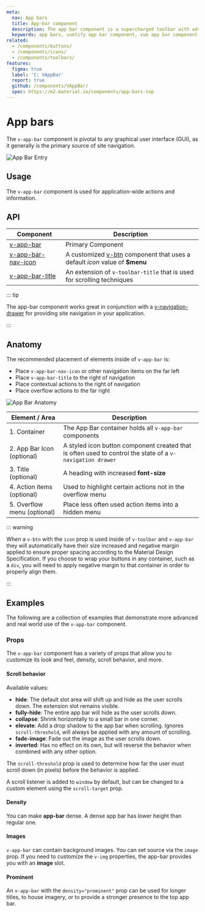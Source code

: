 ```yaml
---
meta:
  nav: App bars
  title: App-bar component
  description: The app bar component is a supercharged toolbar with advanced scrolling techniques and application layout support.
  keywords: app bars, vuetify app bar component, vue app bar component
related:
  - /components/buttons/
  - /components/icons/
  - /components/toolbars/
features:
  figma: true
  label: 'C: VAppBar'
  report: true
  github: /components/VAppBar/
  spec: https://m2.material.io/components/app-bars-top
---
```


<script setup>
  import PropScrollBehavior from '@/examples/v-app-bar/prop-scroll-behavior.vue'
</script>

# App bars

The `v-app-bar` component is pivotal to any graphical user interface (GUI), as it generally is the primary source of site navigation.

![App Bar Entry](https://cdn.vuetifyjs.com/docs/images/components-temp/v-app-bar/v-app-bar-entry.png)

<PageFeatures />

## Usage

The `v-app-bar` component is used for application-wide actions and information.

<ExamplesUsage name="v-app-bar" />

<PromotedEntry />

## API

| Component | Description |
| - | - |
| [v-app-bar](/api/v-app-bar/) | Primary Component |
| [v-app-bar-nav-icon](/api/v-app-bar-nav-icon/) | A customized [v-btn](/components/buttons/) component that uses a default *icon* value of **$menu** |
| [v-app-bar-title](/api/v-app-bar-title/) | An extension of `v-toolbar-title` that is used for scrolling techniques |

<ApiInline hide-links />

::: tip

The app-bar component works great in conjunction with a [v-navigation-drawer](/components/navigation-drawers) for providing site navigation in your application.

:::

## Anatomy

The recommended placement of elements inside of `v-app-bar` is:

- Place `v-app-bar-nav-icon` or other navigation items on the far left
- Place `v-app-bar-title` to the right of navigation
- Place contextual actions to the right of navigation
- Place overflow actions to the far right

![App Bar Anatomy](https://cdn.vuetifyjs.com/docs/images/components-temp/v-app-bar/v-app-bar-anatomy.png)

| Element / Area | Description |
| - | - |
| 1. Container | The App Bar container holds all `v-app-bar` components |
| 2. App Bar Icon (optional) | A styled icon button component created that is often used to control the state of a `v-navigation drawer` |
| 3. Title (optional) | A heading with increased **font-size** |
| 4. Action items (optional) | Used to highlight certain actions not in the overflow menu |
| 5. Overflow menu (optional) | Place less often used action items into a hidden menu |

::: warning

When a `v-btn` with the `icon` prop is used inside of `v-toolbar` and `v-app-bar` they will automatically have their size increased and negative margin applied to ensure proper spacing according to the Material Design Specification. If you choose to wrap your buttons in any container, such as a `div`, you will need to apply negative margin to that container in order to properly align them.

:::

## Examples

The following are a collection of examples that demonstrate more advanced and real world use of the `v-app-bar` component.

### Props

The `v-app-bar` component has a variety of props that allow you to customize its look and feel, density, scroll behavior, and more.

#### Scroll behavior

Available values:

- **hide**: The default slot area will shift up and hide as the user scrolls down. The extension slot remains visible.
- **fully-hide**: The entire app bar will hide as the user scrolls down.
- **collapse**: Shrink horizontally to a small bar in one corner.
- **elevate**: Add a drop shadow to the app bar when scrolling. Ignores `scroll-threshold`, will always be applied with any amount of scrolling.
- **fade-image**: Fade out the image as the user scrolls down.
- **inverted**: Has no effect on its own, but will reverse the behavior when combined with any other option.

The `scroll-threshold` prop is used to determine how far the user must scroll down (in pixels) before the behavior is applied.

A scroll listener is added to `window` by default, but can be changed to a custom element using the `scroll-target` prop.

<prop-scroll-behavior />

#### Density

You can make **app-bar** dense. A dense app bar has lower height than regular one.

<ExamplesExample file="v-app-bar/prop-density" />

#### Images

`v-app-bar` can contain background images. You can set source via the `image` prop. If you need to customize the `v-img` properties, the app-bar provides you with an **image** slot.

<ExamplesExample file="v-app-bar/prop-image" />

#### Prominent

An `v-app-bar` with the `density="prominent"` prop can be used for longer titles, to house imagery, or to provide a stronger presence to the top app bar.

<ExamplesExample file="v-app-bar/prop-prominent" />
